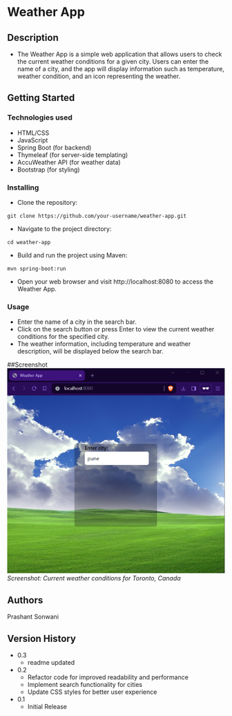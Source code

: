 # Weather App


## Description

* The Weather App is a simple web application that allows users to check the current weather conditions for a given city. Users can enter the name of a city, and the app will display information such as temperature, weather condition, and an icon representing the weather.

## Getting Started

### Technologies used
* HTML/CSS
* JavaScript
* Spring Boot (for backend)
* Thymeleaf (for server-side templating)
* AccuWeather API (for weather data)
* Bootstrap (for styling)


### Installing

* Clone the repository:
```
git clone https://github.com/your-username/weather-app.git
```

* Navigate to the project directory:
```
cd weather-app
```

* Build and run the project using Maven:
```
mvn spring-boot:run
```
* Open your web browser and visit http://localhost:8080 to access the Weather App.

### Usage

* Enter the name of a city in the search bar.
* Click on the search button or press Enter to view the current weather conditions for the specified city.
* The weather information, including temperature and weather description, will be displayed below the search bar.

##Screenshot
 ![Weather App Screenshot](projectScreenshot.png)
*Screenshot: Current weather conditions for Toronto, Canada*

## Authors

Prashant Sonwani

## Version History
* 0.3
	* readme updated
* 0.2
    * Refactor code for improved readability and performance
    * Implement search functionality for cities
    * Update CSS styles for better user experience
* 0.1
    * Initial Release
